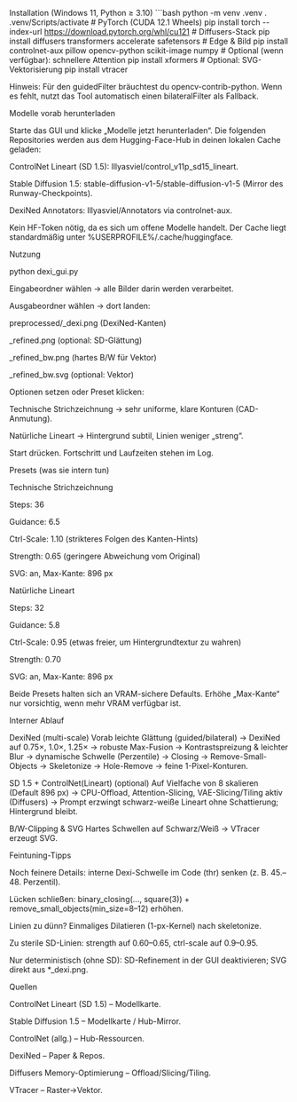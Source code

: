 Installation (Windows 11, Python ≥ 3.10) ```bash python -m venv .venv . .venv/Scripts/activate # PyTorch (CUDA 12.1 Wheels) pip install torch --index-url https://download.pytorch.org/whl/cu121 # Diffusers-Stack pip install diffusers transformers accelerate safetensors # Edge & Bild pip install controlnet-aux pillow opencv-python scikit-image numpy # Optional (wenn verfügbar): schnellere Attention pip install xformers # Optional: SVG-Vektorisierung pip install vtracer 

Hinweis: Für den guidedFilter bräuchtest du opencv-contrib-python. Wenn es fehlt, nutzt das Tool automatisch einen bilateralFilter als Fallback.

Modelle vorab herunterladen

Starte das GUI und klicke „Modelle jetzt herunterladen“. Die folgenden Repositories werden aus dem Hugging-Face-Hub in deinen lokalen Cache geladen:

ControlNet Lineart (SD 1.5): lllyasviel/control_v11p_sd15_lineart. 

Stable Diffusion 1.5: stable-diffusion-v1-5/stable-diffusion-v1-5 (Mirror des Runway-Checkpoints). 

DexiNed Annotators: lllyasviel/Annotators via controlnet-aux. 

Kein HF-Token nötig, da es sich um offene Modelle handelt. Der Cache liegt standardmäßig unter %USERPROFILE%/.cache/huggingface.

Nutzung

python dexi_gui.py 

Eingabeordner wählen → alle Bilder darin werden verarbeitet.

Ausgabeordner wählen → dort landen: 

preprocessed/<name>_dexi.png (DexiNed-Kanten)

<name>_refined.png (optional: SD-Glättung)

<name>_refined_bw.png (hartes B/W für Vektor)

<name>_refined_bw.svg (optional: Vektor)

Optionen setzen oder Preset klicken: 

Technische Strichzeichnung → sehr uniforme, klare Konturen (CAD-Anmutung).

Natürliche Lineart → Hintergrund subtil, Linien weniger „streng“.

Start drücken. Fortschritt und Laufzeiten stehen im Log.

Presets (was sie intern tun)

Technische Strichzeichnung

Steps: 36

Guidance: 6.5

Ctrl-Scale: 1.10 (strikteres Folgen des Kanten-Hints)

Strength: 0.65 (geringere Abweichung vom Original)

SVG: an, Max-Kante: 896 px

Natürliche Lineart

Steps: 32

Guidance: 5.8

Ctrl-Scale: 0.95 (etwas freier, um Hintergrundtextur zu wahren)

Strength: 0.70

SVG: an, Max-Kante: 896 px

Beide Presets halten sich an VRAM-sichere Defaults. Erhöhe „Max-Kante“ nur vorsichtig, wenn mehr VRAM verfügbar ist.

Interner Ablauf

DexiNed (multi-scale)
Vorab leichte Glättung (guided/bilateral) → DexiNed auf 0.75×, 1.0×, 1.25× → robuste Max-Fusion → Kontrastspreizung & leichter Blur → dynamische Schwelle (Perzentile) → Closing → Remove-Small-Objects → Skeletonize → Hole-Remove → feine 1-Pixel-Konturen.

SD 1.5 + ControlNet(Lineart) (optional)
Auf Vielfache von 8 skalieren (Default 896 px) → CPU-Offload, Attention-Slicing, VAE-Slicing/Tiling aktiv (Diffusers) → Prompt erzwingt schwarz-weiße Lineart ohne Schattierung; Hintergrund bleibt. 

B/W-Clipping & SVG
Hartes Schwellen auf Schwarz/Weiß → VTracer erzeugt SVG. 

Feintuning-Tipps

Noch feinere Details: interne Dexi-Schwelle im Code (thr) senken (z. B. 45.–48. Perzentil).

Lücken schließen: binary_closing(..., square(3)) + remove_small_objects(min_size=8–12) erhöhen.

Linien zu dünn? Einmaliges Dilatieren (1-px-Kernel) nach skeletonize.

Zu sterile SD-Linien: strength auf 0.60–0.65, ctrl-scale auf 0.9–0.95.

Nur deterministisch (ohne SD): SD-Refinement in der GUI deaktivieren; SVG direkt aus *_dexi.png.

Quellen

ControlNet Lineart (SD 1.5) – Modellkarte. 

Stable Diffusion 1.5 – Modellkarte / Hub-Mirror. 

ControlNet (allg.) – Hub-Ressourcen. 

DexiNed – Paper & Repos. 

Diffusers Memory-Optimierung – Offload/Slicing/Tiling. 

VTracer – Raster→Vektor. 
